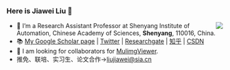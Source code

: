 ### Here is Jiawei Liu 👋

<img align="right" src="https://github-readme-stats.vercel.app/api?username=nachifur&show_icons=true&icon_color=CE1D2D&text_color=718096&bg_color=ffffff&hide_title=true" />

- 🌱 I’m a Research Assistant Professor at Shenyang Institute of Automation, Chinese Academy of Sciences, **Shenyang**, 110016, China.
- :books: [My Google Scholar page](https://scholar.google.com/citations?hl=en&user=tbPr7WsAAAAJ) | [Twitter](https://twitter.com/nachifur) | [Researchgate](https://www.researchgate.net/profile/Jiawei-Liu-32) | [知乎](https://www.zhihu.com/people/nachifur) | [CSDN](https://blog.csdn.net/superjunenaruto)
- 👯 I am looking for collaborators for [MulimgViewer](https://github.com/nachifur/MulimgViewer/wiki).
- 推免、联培、实习生、论文合作->liujiawei@sia.cn

<!--
**nachifur/nachifur** is a ✨ _special_ ✨ repository because its `README.md` (this file) appears on your GitHub profile.

Here are some ideas to get you started:

- 🔭 I’m currently working on ...
- 🌱 I’m currently learning ...
- 👯 I’m looking to collaborate on ...
- 🤔 I’m looking for help with ...
- 💬 Ask me about ...
- 📫 How to reach me: ...
- 😄 Pronouns: ...
- ⚡ Fun fact: ...
-->
